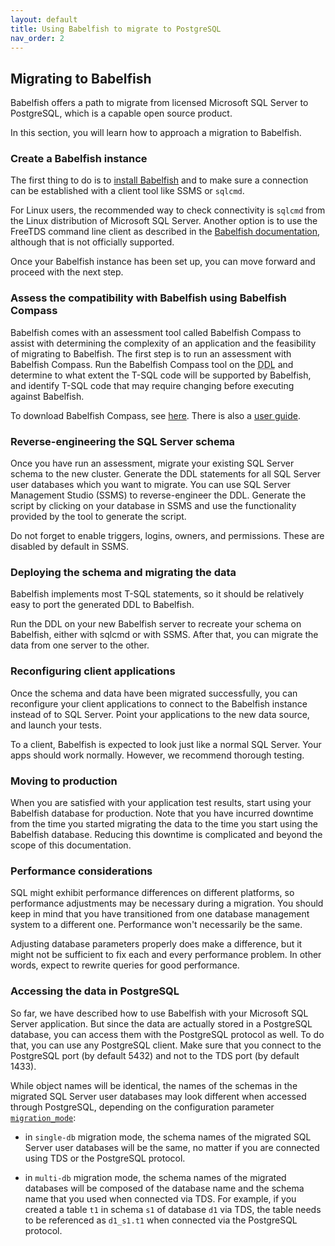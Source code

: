 ```yaml
---
layout: default
title: Using Babelfish to migrate to PostgreSQL
nav_order: 2
---
```


## Migrating to Babelfish

Babelfish offers a path to migrate from licensed Microsoft SQL Server to PostgreSQL, which is a capable open source product.

In this section, you will learn how to approach a migration to Babelfish.


### Create a Babelfish instance

The first thing to do is to
[install Babelfish](/docs/installation/compiling-babelfish-from-source/)
and to make sure a connection can be established with a client tool like SSMS or `sqlcmd`.

For Linux users, the recommended way to check connectivity is `sqlcmd` from the
Linux distribution of Microsoft SQL Server.  Another option is to use the
FreeTDS command line client as described in the
[Babelfish documentation](/docs/usage/command-line), although that is not
officially supported.

Once your Babelfish instance has been set up, you can move forward and proceed with
the next step.

### Assess the compatibility with Babelfish using Babelfish Compass

Babelfish comes with an assessment tool called Babelfish Compass to assist with
determining the complexity of an application and the feasibility of migrating to Babelfish.
The first step is to run an assessment with Babelfish Compass.
Run the Babelfish Compass tool on the <abbr title="Data Definition Language">DDL</abbr>
and determine to what extent the T-SQL code will
be supported by Babelfish, and identify T-SQL code that may require changing before
executing against Babelfish.

To download Babelfish Compass, see
[here](https://github.com/babelfish-for-postgresql/babelfish_compass/releases/latest).
There is also a
[user guide](https://github.com/babelfish-for-postgresql/babelfish_compass/blob/main/BabelfishCompass_UserGuide.pdf).

### Reverse-engineering the SQL Server schema

Once you have run an assessment, migrate your existing SQL Server schema to the new
cluster. Generate the DDL statements for all SQL Server user databases which you
want to migrate.
You can use SQL Server Management Studio (SSMS) to reverse-engineer the DDL.
Generate the script by clicking on your database in SSMS and use the
functionality provided by the tool to generate the script.

Do not forget to enable triggers, logins, owners, and
permissions. These are disabled by default in SSMS.

### Deploying the schema and migrating the data

Babelfish implements most T-SQL statements, so it should be relatively easy to
port the generated DDL to Babelfish.

Run the DDL on your new Babelfish server to recreate your schema on Babelfish,
either with sqlcmd or with SSMS. 
After that, you can migrate the data from one server to the other.


### Reconfiguring client applications

Once the schema and data have been migrated successfully, you can reconfigure your 
client applications to connect to the Babelfish instance instead of to SQL Server. 
Point your applications to the new data source, and launch your tests.

To a client, Babelfish is expected to look just like a normal SQL Server. Your apps should work normally. However, we recommend thorough testing.


### Moving to production

When you are satisfied with your application test results, start using your
Babelfish database for production.  Note that you have incurred downtime from
the time you started migrating the data to the time you start using the
Babelfish database.  Reducing this downtime is complicated and beyond the
scope of this documentation.


### Performance considerations

SQL might exhibit performance differences on different platforms, so performance
adjustments may be necessary during a migration. You should keep in mind that you
have transitioned from one database management system to a different one.
Performance won't necessarily be the same.

Adjusting database parameters properly does make a difference, but it might not
be sufficient to fix each and every performance problem. In other words, expect
to rewrite queries for good performance.

### Accessing the data in PostgreSQL

So far, we have described how to use Babelfish with your Microsoft SQL Server
application.  But since the data are actually stored in a PostgreSQL database,
you can access them with the PostgreSQL protocol as well.  To do that, you can
use any PostgreSQL client.  Make sure that you connect to the PostgreSQL port
(by default 5432) and not to the TDS port (by default 1433).

While object names will be identical, the names of the schemas in the migrated SQL
Server user databases may look different when accessed through PostgreSQL,
depending on the configuration parameter
[`migration_mode`](docs/installation/single-multiple):

- in `single-db` migration mode, the schema names of the migrated SQL Server user
  databases will be the same, no matter if you are connected using TDS or
  the PostgreSQL protocol.

- in `multi-db` migration mode, the schema names of the migrated databases will
  be composed of the database name and the schema name that you used when connected
  via TDS.  For example, if you created a table `t1` in schema
  `s1` of database `d1` via TDS, the table needs to be referenced
  as `d1_s1.t1` when connected via the PostgreSQL protocol.

